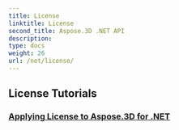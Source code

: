 ```yaml
---
title: License
linktitle: License
second_title: Aspose.3D .NET API
description: 
type: docs
weight: 26
url: /net/license/
---
```


## License Tutorials
### [Applying License to Aspose.3D for .NET](./apply-license/)